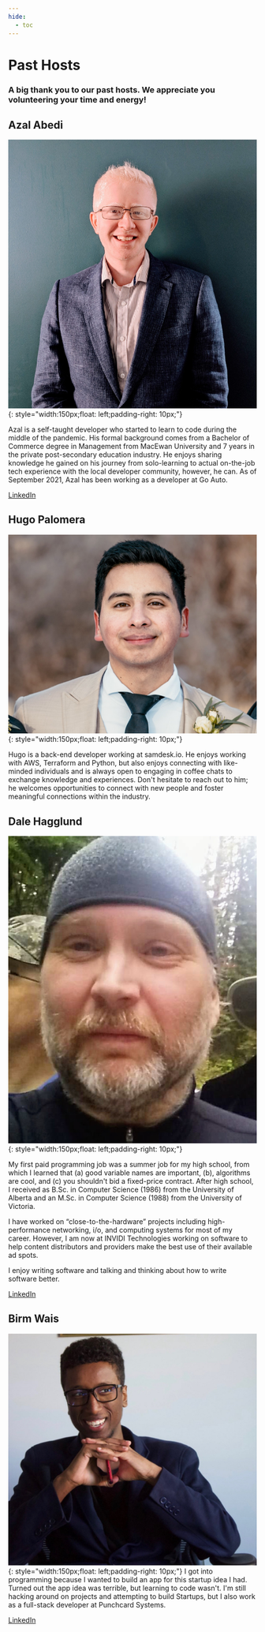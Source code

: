 ```yaml
---
hide:
  - toc
---
```

# Past Hosts

### A big thank you to our past hosts.  We appreciate you volunteering your time and energy!


##  Azal Abedi

![Azal Abedi](azal.jpeg){: style="width:150px;float: left;padding-right: 10px;"}

Azal is a self-taught developer who started to learn to code during the middle of the pandemic. His formal background comes from a Bachelor of Commerce degree in Management from MacEwan University and 7 years in the private post-secondary education industry. He enjoys sharing knowledge he gained on his journey from solo-learning to actual on-the-job tech experience with the local developer community, however, he can. As of September 2021, Azal has been working as a developer at Go Auto.

[LinkedIn](https://linkedin.com/in/azalabedi/)




##  Hugo Palomera

![Hugo Palomera](hugo.jpg){: style="width:150px;float: left;padding-right: 10px;"}

Hugo is a back-end developer working at samdesk.io. He enjoys working with AWS, Terraform and Python, but also enjoys connecting with like-minded individuals and is always open to engaging in coffee chats to exchange knowledge and experiences. Don't hesitate to reach out to him; he welcomes opportunities to connect with new people and foster meaningful connections within the industry.




## Dale Hagglund

![Dale Hagglund](dale.jpeg){: style="width:150px;float: left;padding-right: 10px;"}

My first paid programming job was a summer job for my high school, from which I learned that (a) good variable names are important, (b), algorithms are cool, and (c) you shouldn't bid a fixed-price contract. After high school, I received as B.Sc. in Computer Science (1986) from the University of Alberta and an M.Sc. in Computer Science (1988) from the University of Victoria.</p><p>I have worked on “close-to-the-hardware” projects including high-performance networking, i/o, and computing systems for most of my career. However, I am now at INVIDI Technologies working on software to help content distributors and providers make the best use of their available ad spots.

I enjoy writing software and talking and thinking about how to write software better.

[LinkedIn](https://linkedin.com/in/dalehagglund)



## Birm Wais

![Brim Wais](birm.png){: style="width:150px;float: left;padding-right: 10px;"}
I got into programming because I wanted to build an app for this startup idea I had. Turned out the app idea was terrible, but learning to code wasn't. I'm still hacking around on projects and attempting to build Startups, but I also work as a full-stack developer at Punchcard Systems.

[LinkedIn](https://linkedin.com/in/birm/)